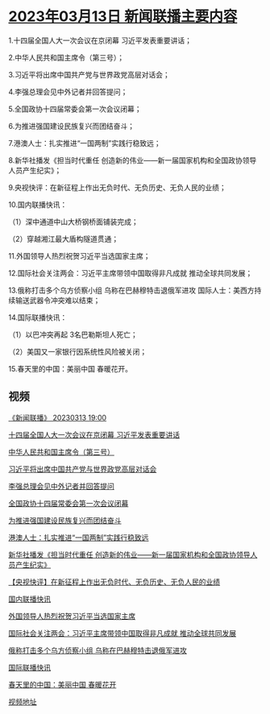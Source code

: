 # [2023年03月13日 新闻联播主要内容](https://tv.cctv.com/lm/xwlb/day/20230313.shtml)

1.十四届全国人大一次会议在京闭幕 习近平发表重要讲话；

2.中华人民共和国主席令（第三号）；

3.习近平将出席中国共产党与世界政党高层对话会；

4.李强总理会见中外记者并回答提问；

5.全国政协十四届常委会第一次会议闭幕；

6.为推进强国建设民族复兴而团结奋斗；

7.港澳人士：扎实推进“一国两制”实践行稳致远；

8.新华社播发《担当时代重任 创造新的伟业——新一届国家机构和全国政协领导人员产生纪实》；

9.央视快评：在新征程上作出无负时代、无负历史、无负人民的业绩；

10.国内联播快讯：

（1）深中通道中山大桥钢桥面铺装完成；

（2）穿越湘江最大盾构隧道贯通；

11.外国领导人热烈祝贺习近平当选国家主席；

12.国际社会关注两会：习近平主席带领中国取得非凡成就 推动全球共同发展；

13.俄称打击多个乌方侦察小组 乌称在巴赫穆特击退俄军进攻 国际人士：美西方持续输送武器令冲突难以结束；

14.国际联播快讯：

（1）以巴冲突再起 3名巴勒斯坦人死亡；

（2）美国又一家银行因系统性风险被关闭；

15.春天里的中国：美丽中国 春暖花开。

## 视频

[《新闻联播》 20230313 19:00](https://tv.cctv.com/2023/03/13/VIDE1e2RMkNsOTBW8jmHA4wj230313.shtml)

[十四届全国人大一次会议在京闭幕 习近平发表重要讲话](https://tv.cctv.com/2023/03/13/VIDEBKjkrXdODmGxBjDoUQYr230313.shtml)

[中华人民共和国主席令（第三号）](https://tv.cctv.com/2023/03/13/VIDEsAK7zjgdfyyI0Iom5YIG230313.shtml)

[习近平将出席中国共产党与世界政党高层对话会](https://tv.cctv.com/2023/03/13/VIDE7eNvUY7xZy024x5ux9c1230313.shtml)

[李强总理会见中外记者并回答提问](https://tv.cctv.com/2023/03/13/VIDExpoWLk3YDZbkhgVcXHGa230313.shtml)

[全国政协十四届常委会第一次会议闭幕](https://tv.cctv.com/2023/03/13/VIDEHIhLk8uXpBr3Az03iDKM230313.shtml)

[为推进强国建设民族复兴而团结奋斗](https://tv.cctv.com/2023/03/13/VIDEHNZxfwTFUuxuKc29FuNd230313.shtml)

[港澳人士：扎实推进“一国两制”实践行稳致远](https://tv.cctv.com/2023/03/13/VIDEcAt6CvXaB57DT7igzctl230313.shtml)

[新华社播发《担当时代重任 创造新的伟业——新一届国家机构和全国政协领导人员产生纪实》](https://tv.cctv.com/2023/03/13/VIDEAb5wOJ5XJUPD0nlT5bW5230313.shtml)

[【央视快评】在新征程上作出无负时代、无负历史、无负人民的业绩](https://tv.cctv.com/2023/03/13/VIDEXIitgzQgfSiWna8mWer8230313.shtml)

[国内联播快讯](https://tv.cctv.com/2023/03/13/VIDENVZpyaRZwpTj6MQAx2op230313.shtml)

[外国领导人热烈祝贺习近平当选国家主席](https://tv.cctv.com/2023/03/13/VIDEcChJvUQDnVJLoSCyuyES230313.shtml)

[国际社会关注两会：习近平主席带领中国取得非凡成就 推动全球共同发展](https://tv.cctv.com/2023/03/13/VIDEbOttuV6lW9WWSFalAQ5s230313.shtml)

[俄称打击多个乌方侦察小组 乌称在巴赫穆特击退俄军进攻](https://tv.cctv.com/2023/03/13/VIDEkkm6psQbQlgLuJl4mX62230313.shtml)

[国际联播快讯](https://tv.cctv.com/2023/03/13/VIDEQLRujafREOhOFdy1aKDd230313.shtml)

[春天里的中国：美丽中国 春暖花开](https://tv.cctv.com/2023/03/13/VIDEHH7G7cgpRhTBK31u7J75230313.shtml)

[视频地址](https://tv.cctv.com/lm/xwlb/day/20230313.shtml) 

